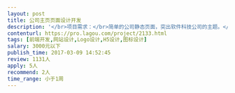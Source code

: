 ```yaml
---                
layout: post       
title: 公司主页页面设计开发           
description: '</br>项目需求：</br>简单的公司静态页面，突出软件科技公司的主题。</br>简单、简洁、清新、科技感浓厚。</br>可参照一些技术公司首页。</br>加上相关介绍页，点击跳转页之类的，合计10个页面左右或一个长页。</br>'     
contenturl: https://pro.lagou.com/project/2133.html      
tags: [前端开发,网站设计,Logo设计,H5设计,图标设计]            
salary: 3000元以下          
publish_time: 2017-03-09 14:52:45         
review: 1131人                   
apply: 5人                   
recommend: 2人                   
time_range: 小于1周              
---                 
```

